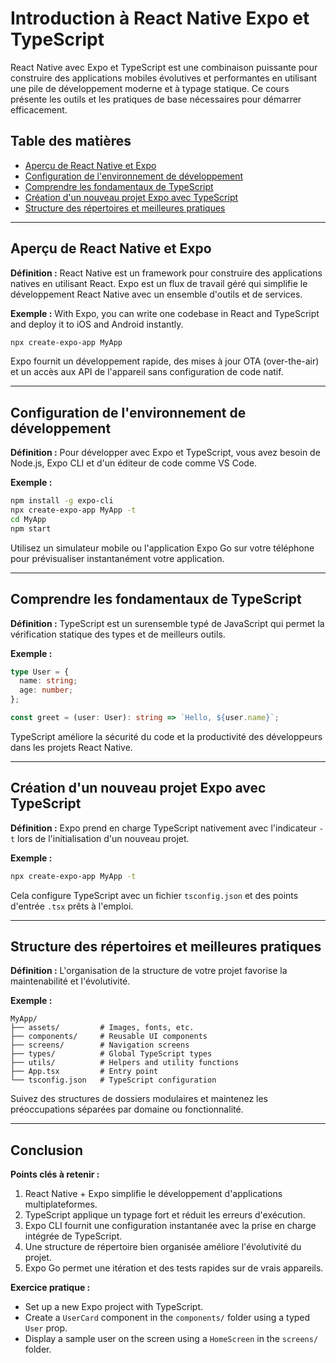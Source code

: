 
# Introduction à React Native Expo et TypeScript

React Native avec Expo et TypeScript est une combinaison puissante pour construire des applications mobiles évolutives et performantes en utilisant une pile de développement moderne et à typage statique. Ce cours présente les outils et les pratiques de base nécessaires pour démarrer efficacement.

## Table des matières
- [Aperçu de React Native et Expo](#aperçu-de-react-native-et-expo)
- [Configuration de l'environnement de développement](#configuration-de-lenvironnement-de-développement)
- [Comprendre les fondamentaux de TypeScript](#comprendre-les-fondamentaux-de-typescript)
- [Création d'un nouveau projet Expo avec TypeScript](#création-dun-nouveau-projet-expo-avec-typescript)
- [Structure des répertoires et meilleures pratiques](#structure-des-répertoires-et-meilleures-pratiques)

---

## Aperçu de React Native et Expo

**Définition :**
React Native est un framework pour construire des applications natives en utilisant React. Expo est un flux de travail géré qui simplifie le développement React Native avec un ensemble d'outils et de services.

**Exemple :**
With Expo, you can write one codebase in React and TypeScript and deploy it to iOS and Android instantly.

```bash
npx create-expo-app MyApp
```

Expo fournit un développement rapide, des mises à jour OTA (over-the-air) et un accès aux API de l'appareil sans configuration de code natif.

---

## Configuration de l'environnement de développement

**Définition :**
Pour développer avec Expo et TypeScript, vous avez besoin de Node.js, Expo CLI et d'un éditeur de code comme VS Code.

**Exemple :**

```bash
npm install -g expo-cli
npx create-expo-app MyApp -t
cd MyApp
npm start
```

Utilisez un simulateur mobile ou l'application Expo Go sur votre téléphone pour prévisualiser instantanément votre application.

---

## Comprendre les fondamentaux de TypeScript

**Définition :**
TypeScript est un surensemble typé de JavaScript qui permet la vérification statique des types et de meilleurs outils.

**Exemple :**

```ts
type User = {
  name: string;
  age: number;
};

const greet = (user: User): string => `Hello, ${user.name}`;
```

TypeScript améliore la sécurité du code et la productivité des développeurs dans les projets React Native.

---

## Création d'un nouveau projet Expo avec TypeScript

**Définition :**
Expo prend en charge TypeScript nativement avec l'indicateur `-t` lors de l'initialisation d'un nouveau projet.

**Exemple :**

```bash
npx create-expo-app MyApp -t
```

Cela configure TypeScript avec un fichier `tsconfig.json` et des points d'entrée `.tsx` prêts à l'emploi.

---

## Structure des répertoires et meilleures pratiques

**Définition :**
L'organisation de la structure de votre projet favorise la maintenabilité et l'évolutivité.

**Exemple :**

```
MyApp/
├── assets/         # Images, fonts, etc.
├── components/     # Reusable UI components
├── screens/        # Navigation screens
├── types/          # Global TypeScript types
├── utils/          # Helpers and utility functions
├── App.tsx         # Entry point
└── tsconfig.json   # TypeScript configuration
```

Suivez des structures de dossiers modulaires et maintenez les préoccupations séparées par domaine ou fonctionnalité.

---

## Conclusion

**Points clés à retenir :**
1. React Native + Expo simplifie le développement d'applications multiplateformes.
2. TypeScript applique un typage fort et réduit les erreurs d'exécution.
3. Expo CLI fournit une configuration instantanée avec la prise en charge intégrée de TypeScript.
4. Une structure de répertoire bien organisée améliore l'évolutivité du projet.
5. Expo Go permet une itération et des tests rapides sur de vrais appareils.

**Exercice pratique :**
- Set up a new Expo project with TypeScript.
- Create a `UserCard` component in the `components/` folder using a typed `User` prop.
- Display a sample user on the screen using a `HomeScreen` in the `screens/` folder.
